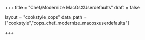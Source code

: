 +++
title = "Chef/Modernize MacOsXUserdefaults"
draft = false

layout = "cookstyle_cops"
data_path = ["cookstyle","cops_chef_modernize_macosxuserdefaults"]

+++

<!-- The content of this page is automatically generated from the
cops_chef_modernize_macosxuserdefaults.yml file in github.com/chef/cookstyle/blob/master/docs-chef-io/data/cookstyle/. -->
